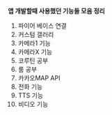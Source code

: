 **앱 개발할때 사용했던 기능들 모음 정리**
1. 파이어 베이스 연결
2. 커스텀 갤러리
3. 카메라1 기능
4. 카메라X 기능
5. 코루틴 공부
6. 룸 공부
7. 카카오MAP API
8. 전화 기능
9. TTS 기능
10. 비디오 기능

